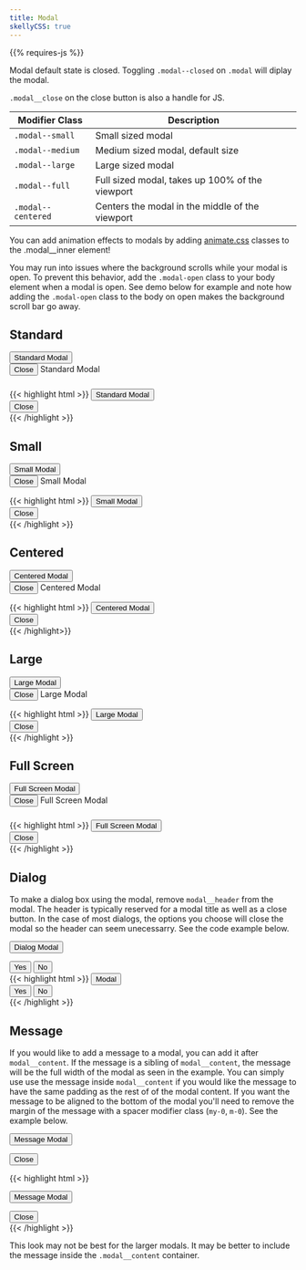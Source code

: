 ```yaml
---
title: Modal
skellyCSS: true
---
```


<div class="mb-4">
{{% requires-js %}}
</div>

Modal default state is closed. Toggling `.modal--closed` on `.modal` will diplay the modal.

`.modal__close` on the close button is also a handle for JS.

<table class="table mb-4">
  <thead>
    <tr>
      <th>Modifier Class</th>
      <th>Description</th>
    </tr>
  </thead>
  <tbody>
    <tr>
      <td data-label="Modifier Class"><code>.modal--small</code></td>
      <td data-label="Description">Small sized modal</td>
    </tr>
    <tr>
      <td data-label="Modifier Class"><code>.modal--medium</code></td>
      <td data-label="Description">Medium sized modal, default size</td>
    </tr>
    <tr>
      <td data-label="Modifier Class"><code>.modal--large</code></td>
      <td data-label="Description">Large sized modal</td>
    </tr>
    <tr>
      <td data-label="Modifier Class"><code>.modal--full</code></td>
      <td data-label="Description">Full sized modal, takes up 100% of the viewport</td>
    </tr>
    <tr>
      <td data-label="Modifier Class"><code>.modal--centered</code></td>
      <td data-label="Description">Centers the modal in the middle of the viewport</td>
    </tr>
  </tbody>
</table>

<div class="message message--info mb-4">
  <p>You can add animation effects to modals by adding <a class="text-navy text-underline--hover"  href="https://animate.style/">animate.css</a> classes to the .modal__inner element!</p>
</div>
<div class="message message--warning">
  <p>You may run into issues where the background scrolls while your modal is open. To prevent this behavior, add the <code>.modal-open</code> class to your body element when a modal is open. See demo below for example and note how adding the <code>.modal-open</code> class to the body on open makes the background scroll bar go away.</p>
</div>


## Standard

<div class="block mb-3">
    <button class="button button--lg modal__open" data-modal="default-modal">Standard Modal</button>
</div>

<div id="default-modal" class="modal modal--closed" tabindex="-1">
  <div class="modal__inner">
    <div class="modal__header">
      <button class="button modal__close" data-modal="default-modal">Close <i class="pi-times"></i></button>
      Standard Modal
    </div>
    <div class="modal__content">
      <h3 class="skeleton skeleton--md"></h3>
      <p class="skeleton" data-lines="4"></p>
      <p class="skeleton" data-lines="3"></p>
      <p class="skeleton" data-lines="7"></p>
    </div>
  </div>
</div>

<div class="mt-3 mb-4">
{{< highlight html >}}
<!-- Modal Trigger -->
<button class="button button--lg modal__open" data-modal="default-modal">Standard Modal</button>

<!-- Standard Modal -->
<div id="default-modal" class="modal modal--closed">
  <div class="modal__inner">
    <div class="modal__header">
      <button class="button modal__close" data-modal="default-modal">
        Close 
        <i class="pi-times"></i>
      </button>
      <!-- Modal Header goes here! -->
    </div>
    <div class="modal__content">
      <!-- Modal content goes here! -->
    </div>
  </div>
</div>
{{< /highlight >}}
</div>


## Small

<div class="block mb-3">
    <button class="button button--lg modal__open" data-modal="small-modal">Small Modal</button>
</div>
<div id="small-modal" class="modal modal--small modal--closed" tabindex="-1">
  <div class="modal__inner">
    <div class="modal__header">
      <button class="button modal__close" data-modal="small-modal">Close <i class="pi-times"></i></button>
      Small Modal
    </div>
    <div class="modal__content">
      <p class="skeleton" data-lines="4"></p>
    </div>
  </div>
</div>

<div class="mt-3 mb-4">
{{< highlight html >}}
<!-- Modal Trigger -->
<button class="button button--lg modal__open" data-modal="small-modal">Small Modal</button>

<!-- Small Modal -->
 <div id="small-modal" class="modal modal--small modal--closed">
   <div class="modal__inner">
     <div class="modal__header">
       <button class="button modal__close" data-modal="small-modal">
        Close 
        <i class="pi-times"></i>
       </button>
       <!-- Modal header goes here! -->
     </div>
     <div class="modal__content">
       <!-- Modal content goes here! -->
     </div>
   </div>
 </div>
{{< /highlight >}}
</div>


## Centered

<div class="block mb-3">
  <button class="button button--lg modal__open" data-modal="centered-modal">Centered Modal</button>
</div>
<div id="centered-modal" class="modal modal--centered modal--closed" tabindex="-1">
  <div class="modal__inner">
    <div class="modal__header">
      <button class="button modal__close" data-modal="centered-modal">Close <i class="pi-times"></i></button>
      Centered Modal
    </div>
    <div class="modal__content">
      <p class="skeleton" data-lines="4"></p>
    </div>
  </div>
</div>

<div class="mt-3 mb-4">
{{< highlight html >}}
<!-- Modal Trigger -->
<button class="button button--lg modal__open" data-modal="centered-modal">Centered Modal</button>

<!-- Centered Modal -->
<div id="centered-modal" class="modal modal--centered modal--closed">
  <div class="modal__inner">
    <div class="modal__header">
      <button class="button modal__close" data-modal="centered-modal">
        Close 
        <i class="pi-times"></i>
      </button>
      <!-- Modal header goes here! -->
    </div>
    <div class="modal__content">
      <!-- Modal content goes here! -->
    </div>
  </div>
</div>
{{< /highlight>}}
</div>


## Large

<div class="block mb-3">
    <button class="button button--lg modal__open" data-modal="large-modal">Large Modal</button>
</div>
<div id="large-modal" class="modal modal--large modal--closed" tabindex="-1">
  <div class="modal__inner">
    <div class="modal__header">
      <button class="button modal__close" data-modal="large-modal">Close <i class="pi-times"></i></button>
      Large Modal
    </div>
    <div class="modal__content">
      <p class="skeleton" data-lines="4"></p>
      <p class="skeleton" data-lines="3"></p>
      <p class="skeleton" data-lines="7"></p>
    </div>
  </div>
</div>

<div class="mt-3 mb-4">
{{< highlight html >}}
<!-- Modal Trigger -->
<button class="button button--lg modal__open" data-modal="large-modal">Large Modal</button>

<!-- Large Modal -->
<div id="large-modal" class="modal modal--large modal--closed">
  <div class="modal__inner">
    <div class="modal__header">
      <button class="button modal__close" data-modal="large-modal">
        Close 
        <i class="pi-times"></i>
      </button>
      <!-- Modal header goes here! -->
    </div>
    <div class="modal__content">
      <!-- Modal content goes here! -->
    </div>
  </div>
</div>
{{< /highlight >}}
</div>


## Full Screen

<div class="block">
  <button class="button button--lg modal__open" data-modal="full-modal">Full Screen Modal</button>
</div>

<div id="full-modal" class="modal modal--full modal--closed" tabindex="-1">
  <div class="modal__inner">
    <div class="modal__header">
      <button class="button modal__close" data-modal="full-modal">Close <i class="pi-times"></i></button>
      Full Screen Modal
    </div>
    <div class="modal__content">
      <h3 class="skeleton skeleton--md"></h3>
      <p class="skeleton" data-lines="3"></p>
      <p class="skeleton" data-lines="7"></p>
      <p class="skeleton" data-lines="4"></p>
      <p class="skeleton" data-lines="6"></p>
    </div>
  </div>
</div>

<div class="mt-3 mb-4">
{{< highlight html >}}
<!-- Modal Trigger -->
<button class="button button--lg modal__open" data-modal="full-modal">Full Screen Modal</button>

<!-- Full Screen Modal -->
<div id="full-modal" class="modal modal--full modal--closed">
  <div class="modal__inner">
    <div class="modal__header">
      <button class="button modal__close" data-modal="full-modal">
      Close 
      <i class="pi-times"></i>
      </button>
      <!-- Modal header goes here! -->
    </div>
    <div class="modal__content">
    <!-- Modal content goes here! -->
    </div>
  </div>
</div>
{{< /highlight >}}
</div>


## Dialog

To make a dialog box using the modal, remove `modal__header` from the modal. The header is typically reserved for
a modal title as well as a close button. In the case of most dialogs, the options you choose will close the modal so the
header can seem unecessarry. See the code example below.

<div class="block mb-3">
    <button class="button button--lg modal__open" data-modal="dialog-modal">Dialog Modal</button>
</div>

 <div id="dialog-modal" class="modal modal--small modal--centered modal--closed" tabindex="-1">
   <div class="modal__inner">
     <div class="modal__content">
       <p class="skeleton" data-lines="2"></p>
       <div class="block-container blocks p-3"> 
         <div class="block flex flex--justify-center">
           <button class="button mx-2 modal__close" data-modal="dialog-modal">
             Yes
           </button>
           <button class="button mx-2 modal__close" data-modal="dialog-modal">
             No
           </button>
         </div>
       </div>
     </div>
   </div>
 </div>

<div class="mt-3 mb-4">
{{< highlight html >}}
<!-- Modal Trigger -->
<button class="button button--lg modal__open" data-modal="dialog-modal">Modal</button>

<!-- Dialog Modal -->
<div id="dialog-modal" class="modal modal--small modal--centered modal--closed">
  <div class="modal__inner">
    <div class="modal__content">
      <!-- Modal content goes here! -->
      <button class="button modal__close" data-modal="dialog-modal">
        Yes
      </button>
      <button class="button modal__close" data-modal="dialog-modal">
        No
      </button>
    </div>
  </div>
</div>
{{< /highlight >}}
</div>


## Message

If you would like to add a message to a modal, you can add it after `modal__content`. If the message is a sibling of `modal__content`, the message will be the full width of the modal as seen in the example. You can simply use use the message inside `modal__content` if you would like the message to have the same padding as the rest of of the modal content. If you want the message to be aligned to the bottom of the modal you'll need to remove the margin of the message with a spacer modifier class (`my-0`, `m-0`). See the example below.

<button class="button button--lg modal__open" data-modal="message-modal">Message Modal</button>

<div id="message-modal" class="modal modal--centered modal--closed" tabindex="-1">
  <div class="modal__inner">
    <div class="modal__content">
      <div class="flex flex--justify-end mb-4">
        <button class="button modal__close pos-abs pin-right pin-top mr-3 mt-3" data-modal="message-modal">
        Close <i class="pi-times"></i>
      </button>
      </div>
      <p class="skeleton" data-lines="2"></p>
    </div>
    <div class="message message--warning m-0">
      <p class="skeleton" data-lines="3"></p>
    </div>
  </div>
</div>

{{< highlight html >}}

<!-- Modal Trigger -->

<button class="button button--lg modal__open" data-modal="message-modal">Message Modal</button>

<!-- Message Modal -->
<div id="message-modal" class="modal modal--centered modal--closed">
  <div class="modal__inner">
    <div class="modal__content">
      <button class="button modal__close" data-modal="message-modal">
        Close 
        <i class="pi-times"></i>
      </button>
      <!-- Modal content goes here! -->
    </div>
    <div class="message message--warning m-0">
      <!-- Modal message content goes here! -->
    </div>
  </div>
</div>
{{< /highlight >}}

<div class="message message--info">
  <p>This look may not be best for the larger modals. It may be better to include the message inside the <code>.modal__content</code> container.</p>
</div>
